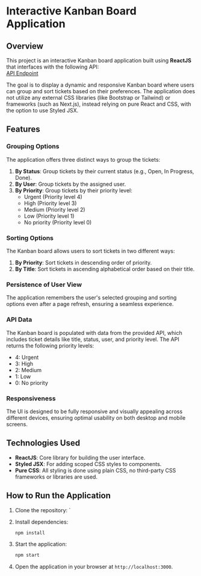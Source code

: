 # Interactive Kanban Board Application

## Overview

This project is an interactive Kanban board application built using **ReactJS** that interfaces with the following API:  
[API Endpoint](https://api.quicksell.co/v1/internal/frontend-assignment)

The goal is to display a dynamic and responsive Kanban board where users can group and sort tickets based on their preferences. The application does not utilize any external CSS libraries (like Bootstrap or Tailwind) or frameworks (such as Next.js), instead relying on pure React and CSS, with the option to use Styled JSX.

## Features

### Grouping Options
The application offers three distinct ways to group the tickets:
1. **By Status**: Group tickets by their current status (e.g., Open, In Progress, Done).
2. **By User**: Group tickets by the assigned user.
3. **By Priority**: Group tickets by their priority level:
    - Urgent (Priority level 4)
    - High (Priority level 3)
    - Medium (Priority level 2)
    - Low (Priority level 1)
    - No priority (Priority level 0)

### Sorting Options
The Kanban board allows users to sort tickets in two different ways:
1. **By Priority**: Sort tickets in descending order of priority.
2. **By Title**: Sort tickets in ascending alphabetical order based on their title.

### Persistence of User View
The application remembers the user's selected grouping and sorting options even after a page refresh, ensuring a seamless experience.

### API Data
The Kanban board is populated with data from the provided API, which includes ticket details like title, status, user, and priority level. The API returns the following priority levels:
- 4: Urgent
- 3: High
- 2: Medium
- 1: Low
- 0: No priority

### Responsiveness
The UI is designed to be fully responsive and visually appealing across different devices, ensuring optimal usability on both desktop and mobile screens.

## Technologies Used

- **ReactJS**: Core library for building the user interface.
- **Styled JSX**: For adding scoped CSS styles to components.
- **Pure CSS**: All styling is done using plain CSS, no third-party CSS frameworks or libraries are used.

## How to Run the Application

1. Clone the repository:
`

2. Install dependencies:
   ```bash
   npm install
   

3. Start the application:
   ```bash
   npm start
   

4. Open the application in your browser at `http://localhost:3000`.




